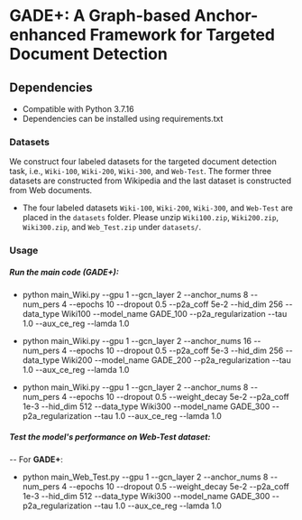 # GADE+: A Graph-based Anchor-enhanced Framework for Targeted Document Detection

## Dependencies

* Compatible with Python 3.7.16
* Dependencies can be installed using requirements.txt


### Datasets
We construct four labeled datasets for the targeted document detection task, i.e., `Wiki-100`, `Wiki-200`, `Wiki-300`, and `Web-Test`. The former three datasets are
constructed from Wikipedia and the last dataset is constructed from Web documents.

* The four labeled datasets `Wiki-100`, `Wiki-200`, `Wiki-300`, and `Web-Test` are placed in the `datasets` folder. Please unzip `Wiki100.zip`, `Wiki200.zip`, `Wiki300.zip`, and `Web_Test.zip` under `datasets/`.

### Usage

##### Run the main code (**GADE+**):
  
* python main_Wiki.py --gpu 1 --gcn_layer 2 --anchor_nums 8 --num_pers 4 --epochs 10 --dropout 0.5 --p2a_coff 5e-2 --hid_dim 256 --data_type Wiki100
  --model_name GADE_100 --p2a_regularization --tau 1.0 --aux_ce_reg --lamda 1.0
  
* python main_Wiki.py --gpu 1 --gcn_layer 2 --anchor_nums 16 --num_pers 4 --epochs 10 --dropout 0.5 --p2a_coff 5e-3 --hid_dim 256 --data_type Wiki200
  --model_name GADE_200 --p2a_regularization --tau 1.0 --aux_ce_reg --lamda 1.0

* python main_Wiki.py --gpu 1 --gcn_layer 2 --anchor_nums 8 --num_pers 4 --epochs 10 --dropout 0.5 --weight_decay 5e-2 --p2a_coff 1e-3 --hid_dim 512
  --data_type Wiki300 --model_name GADE_300 --p2a_regularization --tau 1.0 --aux_ce_reg --lamda 1.0


##### Test the model's performance on Web-Test dataset:

-- For **GADE+**:

* python main_Web_Test.py --gpu 1 --gcn_layer 2 --anchor_nums 8 --num_pers 4 --epochs 10 --dropout 0.5 --weight_decay 5e-2 --p2a_coff 1e-3
  --hid_dim 512 --data_type Wiki300 --model_name GADE_300 --p2a_regularization --tau 1.0 --aux_ce_reg --lamda 1.0

